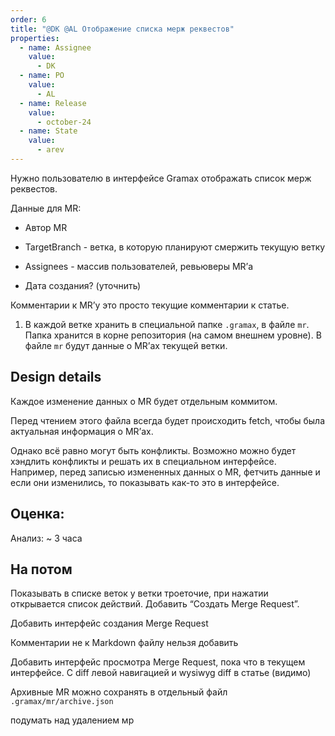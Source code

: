 ```yaml
---
order: 6
title: "@DK @AL Отображение списка мерж реквестов"
properties:
  - name: Assignee
    value:
      - DK
  - name: PO
    value:
      - AL
  - name: Release
    value:
      - october-24
  - name: State
    value:
      - arev
---
```


Нужно пользователю в интерфейсе Gramax отображать список мерж реквестов.

Данные для MR:

-  Автор MR

-  TargetBranch - ветка, в которую планируют смержить текущую ветку

-  Assignees - массив пользователей, ревьюверы MR’а

-  Дата создания? (уточнить)

Комментарии к MR’у это просто текущие комментарии к статье.

1. В каждой ветке хранить в специальной папке `.gramax`, в файле `mr`. Папка хранится в корне репозитория (на самом внешнем уровне). В файле `mr` будут данные о MR’ах текущей ветки.



## Design details

Каждое изменение данных о MR будет отдельным коммитом.

Перед чтением этого файла всегда будет происходить fetch, чтобы была актуальная информация о MR’ах.

Однако всё равно могут быть конфликты. Возможно можно будет хэндлить конфликты и решать их в специальном интерфейсе. Например, перед записью измененных данных о MR, фетчить данные и если они изменились, то показывать как-то это в интерфейсе.

## Оценка:

Анализ: \~ 3 часа



## На потом

Показывать в списке веток у ветки троеточие, при нажатии открывается список действий. Добавить “Создать Merge Request”.

Добавить интерфейс создания Merge Request

Комментарии не к Markdown файлу нельзя добавить

Добавить интерфейс просмотра Merge Request, пока что в текущем интерфейсе. С diff левой навигацией и wysiwyg diff в статье (видимо)

Архивные MR можно сохранять в отдельный файл `.gramax/mr/archive.json`

подумать над удалением мр 